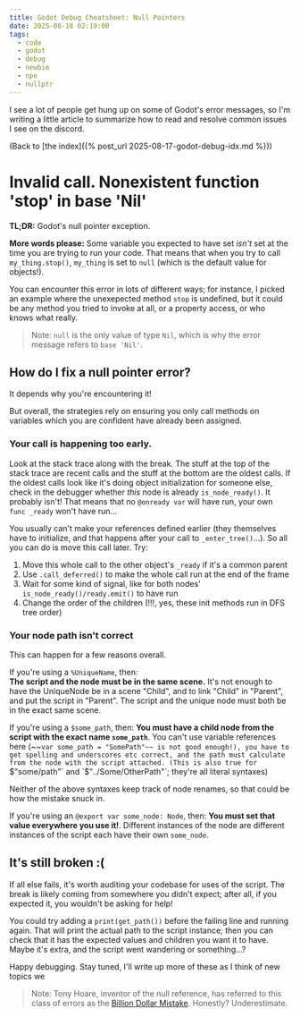 ```yaml
---
title: Godot Debug Cheatsheet: Null Pointers
date: 2025-08-18 02:19:00
tags:
  - code
  - godot
  - debug
  - newbie
  - npe
  - nullptr
---
```


I see a lot of people get hung up on some of Godot's error messages, so I'm writing a little article to summarize how to read and resolve common issues I see on the discord.

(Back to [the index]({% post_url 2025-08-17-godot-debug-idx.md %}))

# Invalid call. Nonexistent function 'stop' in base 'Nil'

**TL;DR:** Godot's null pointer exception.

**More words please:** Some variable you expected to have set *isn't* set at the time you are trying to run your code. That means that when you try to call `my_thing.stop()`, `my_thing` is set to `null` (which is the default value for objects!).

You can encounter this error in lots of different ways; for instance, I picked an example where the unexepected method  `stop` is undefined, but it could be any method you tried to invoke at all, or a property access, or who knows what really.

> Note: `null` is the only value of type `Nil`, which is why the error message refers to `base 'Nil'`.

## How do I fix a null pointer error?

It depends why you're encountering it!

But overall, the strategies rely on ensuring you only call methods on variables which you are confident have already been assigned.

### Your call is happening too early. 

Look at the stack trace along with the break. The stuff at the top of the stack trace are recent calls and the stuff at the bottom are the oldest calls. If the oldest calls look like it's doing object initialization for someone else, check in the debugger whether *this* node is already `is_node_ready()`. It probably isn't! That means that no `@onready var` will have run, your own `func _ready` won't have run...

You usually can't make your references defined earlier (they themselves have to initialize, and that happens after your call to `_enter_tree()`...). So all you can do is move this call later.
Try:
1. Move this whole call to the other object's `_ready` if it's a common parent
2. Use `.call_deferred()` to make the whole call run at the end of the frame
3. Wait for some kind of signal, like for both nodes' `is_node_ready()/ready.emit()` to have run
4. Change the order of the children (!!!, yes, these init methods run in DFS tree order)

### Your node path isn't correct

This can happen for a few reasons overall.

If you're using a `%UniqueName`, then:  
**The script and the node must be in the same scene.** It's not enough to have the UniqueNode be in a scene "Child", and to link "Child" in "Parent", and put the script in "Parent". The script and the unique node must both be in the exact same scene.

If you're using a `$some_path`, then:
**You must have a child node from the script with the exact name `some_path`**. You can't use variable references here (~~`var some_path = "SomePath"~~ is not good enough!), you have to get spelling and underscores etc correct, and the path must calculate from the node with the script attached. (This is also true for `$"some/path"` and `$"../Some/OtherPath"`; they're all literal syntaxes)

Neither of the above syntaxes keep track of node renames, so that could be how the mistake snuck in.

If you're using an `@export var some_node: Node`, then:
**You must set that value everywhere you use it!**. Different instances of the node are different instances of the script each have their own `some_node`.

## It's still broken :(

If all else fails, it's worth auditing your codebase for uses of the script. The break is likely coming from somewhere you didn't expect; after all, if you expected it, you wouldn't be asking for help!

You could try adding a `print(get_path())` before the failing line and running again. That will print the actual path to the script instance; then you can check that it has the expected values and children you want it to have. Maybe it's extra, and the script went wandering or something...?

Happy debugging. Stay tuned, I'll write up more of these as I think of new topics we

> Note: Tony Hoare, inventor of the null reference, has referred to this class of errors as the [Billion Dollar Mistake](https://www.infoq.com/presentations/Null-References-The-Billion-Dollar-Mistake-Tony-Hoare/). Honestly? Underestimate.